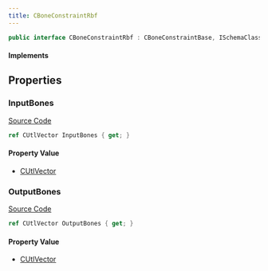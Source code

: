 ```yaml
---
title: CBoneConstraintRbf
---
```


```csharp
public interface CBoneConstraintRbf : CBoneConstraintBase, ISchemaClass<CBoneConstraintBase>, ISchemaClass<CBoneConstraintRbf>, ISchemaField, ISchemaClass, INativeHandle
```

#### Implements

## Properties

### InputBones

[Source Code](https://github.com/swiftly-solution/swiftlys2/blob/beta/managed/src/SwiftlyS2.Generated/Schemas/Interfaces/CBoneConstraintRbf.cs#L17)

```csharp
ref CUtlVector InputBones { get; }
```

#### Property Value

- [CUtlVector](/docs/api/)

### OutputBones

[Source Code](https://github.com/swiftly-solution/swiftlys2/blob/beta/managed/src/SwiftlyS2.Generated/Schemas/Interfaces/CBoneConstraintRbf.cs#L20)

```csharp
ref CUtlVector OutputBones { get; }
```

#### Property Value

- [CUtlVector](/docs/api/)

